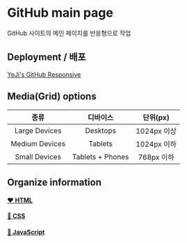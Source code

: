 # GitHub main page
GitHub 사이트의 메인 페이지를 반응형으로 작업

## Deployment / 배포
[YeJi's GitHub Responsive](https://lee-ye-ji.github.io/GitHub-Responsive/)

## Media(Grid) options
| 종류 | 디바이스 | 단위(px) |
|:---:|:---:|:---:|
| Large Devices | Desktops | 1024px 이상 |
| Medium Devices | Tablets | 1024px 이하 |
| Small Devices | Tablets + Phones | 768px 이하 |

## Organize information
#### [❤️ HTML](./docs/html.md)
#### [🧡 CSS](./docs/css.md)
#### [💛 JavaScript](./docs/js.md)
 
